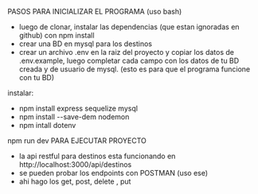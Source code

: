 PASOS PARA INICIALIZAR EL PROGRAMA (uso bash)
- luego de clonar, instalar las dependencias (que estan ignoradas en github) con npm install 
- crear una BD en mysql para los destinos 
- crear un archivo .env en la raiz del proyecto y copiar los datos de .env.example, luego completar cada campo con los datos de tu BD creada y de usuario de mysql. (esto es para que el programa funcione con tu BD)

instalar:
- npm install express sequelize mysql
- npm install --save-dem nodemon
- npm intall dotenv

npm run dev PARA EJECUTAR PROYECTO
- la api restful para destinos esta funcionando en http://localhost:3000/api/destinos
- se pueden probar los endpoints con POSTMAN (uso ese)
- ahi hago los get, post, delete , put
